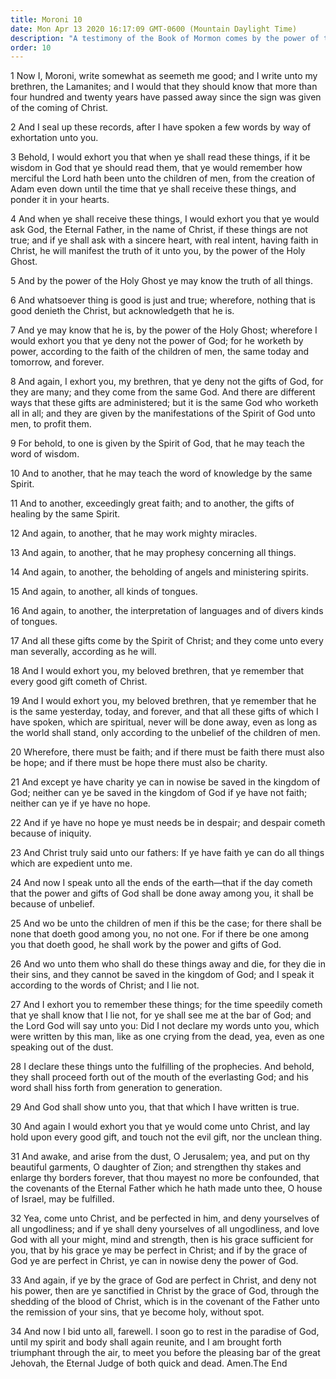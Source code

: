 ```yaml
---
title: Moroni 10
date: Mon Apr 13 2020 16:17:09 GMT-0600 (Mountain Daylight Time)
description: "A testimony of the Book of Mormon comes by the power of the Holy Ghost—The gifts of the Spirit are dispensed to the faithful—Spiritual gifts always accompany faith—Moroni’s words speak from the dust—Come unto Christ, be perfected in Him, and sanctify your souls. About A.D. 421."
order: 10
---
```


1 Now I, Moroni, write somewhat as seemeth me good; and I write unto my brethren, the Lamanites; and I would that they should know that more than four hundred and twenty years have passed away since the sign was given of the coming of Christ.

2 And I seal up these records, after I have spoken a few words by way of exhortation unto you.

3 Behold, I would exhort you that when ye shall read these things, if it be wisdom in God that ye should read them, that ye would remember how merciful the Lord hath been unto the children of men, from the creation of Adam even down until the time that ye shall receive these things, and ponder it in your hearts.

4 And when ye shall receive these things, I would exhort you that ye would ask God, the Eternal Father, in the name of Christ, if these things are not true; and if ye shall ask with a sincere heart, with real intent, having faith in Christ, he will manifest the truth of it unto you, by the power of the Holy Ghost.

5 And by the power of the Holy Ghost ye may know the truth of all things.

6 And whatsoever thing is good is just and true; wherefore, nothing that is good denieth the Christ, but acknowledgeth that he is.

7 And ye may know that he is, by the power of the Holy Ghost; wherefore I would exhort you that ye deny not the power of God; for he worketh by power, according to the faith of the children of men, the same today and tomorrow, and forever.

8 And again, I exhort you, my brethren, that ye deny not the gifts of God, for they are many; and they come from the same God. And there are different ways that these gifts are administered; but it is the same God who worketh all in all; and they are given by the manifestations of the Spirit of God unto men, to profit them.

9 For behold, to one is given by the Spirit of God, that he may teach the word of wisdom.

10 And to another, that he may teach the word of knowledge by the same Spirit.

11 And to another, exceedingly great faith; and to another, the gifts of healing by the same Spirit.

12 And again, to another, that he may work mighty miracles.

13 And again, to another, that he may prophesy concerning all things.

14 And again, to another, the beholding of angels and ministering spirits.

15 And again, to another, all kinds of tongues.

16 And again, to another, the interpretation of languages and of divers kinds of tongues.

17 And all these gifts come by the Spirit of Christ; and they come unto every man severally, according as he will.

18 And I would exhort you, my beloved brethren, that ye remember that every good gift cometh of Christ.

19 And I would exhort you, my beloved brethren, that ye remember that he is the same yesterday, today, and forever, and that all these gifts of which I have spoken, which are spiritual, never will be done away, even as long as the world shall stand, only according to the unbelief of the children of men.

20 Wherefore, there must be faith; and if there must be faith there must also be hope; and if there must be hope there must also be charity.

21 And except ye have charity ye can in nowise be saved in the kingdom of God; neither can ye be saved in the kingdom of God if ye have not faith; neither can ye if ye have no hope.

22 And if ye have no hope ye must needs be in despair; and despair cometh because of iniquity.

23 And Christ truly said unto our fathers: If ye have faith ye can do all things which are expedient unto me.

24 And now I speak unto all the ends of the earth—that if the day cometh that the power and gifts of God shall be done away among you, it shall be because of unbelief.

25 And wo be unto the children of men if this be the case; for there shall be none that doeth good among you, no not one. For if there be one among you that doeth good, he shall work by the power and gifts of God.

26 And wo unto them who shall do these things away and die, for they die in their sins, and they cannot be saved in the kingdom of God; and I speak it according to the words of Christ; and I lie not.

27 And I exhort you to remember these things; for the time speedily cometh that ye shall know that I lie not, for ye shall see me at the bar of God; and the Lord God will say unto you: Did I not declare my words unto you, which were written by this man, like as one crying from the dead, yea, even as one speaking out of the dust.

28 I declare these things unto the fulfilling of the prophecies. And behold, they shall proceed forth out of the mouth of the everlasting God; and his word shall hiss forth from generation to generation.

29 And God shall show unto you, that that which I have written is true.

30 And again I would exhort you that ye would come unto Christ, and lay hold upon every good gift, and touch not the evil gift, nor the unclean thing.

31 And awake, and arise from the dust, O Jerusalem; yea, and put on thy beautiful garments, O daughter of Zion; and strengthen thy stakes and enlarge thy borders forever, that thou mayest no more be confounded, that the covenants of the Eternal Father which he hath made unto thee, O house of Israel, may be fulfilled.

32 Yea, come unto Christ, and be perfected in him, and deny yourselves of all ungodliness; and if ye shall deny yourselves of all ungodliness, and love God with all your might, mind and strength, then is his grace sufficient for you, that by his grace ye may be perfect in Christ; and if by the grace of God ye are perfect in Christ, ye can in nowise deny the power of God.

33 And again, if ye by the grace of God are perfect in Christ, and deny not his power, then are ye sanctified in Christ by the grace of God, through the shedding of the blood of Christ, which is in the covenant of the Father unto the remission of your sins, that ye become holy, without spot.

34 And now I bid unto all, farewell. I soon go to rest in the paradise of God, until my spirit and body shall again reunite, and I am brought forth triumphant through the air, to meet you before the pleasing bar of the great Jehovah, the Eternal Judge of both quick and dead. Amen.The End

